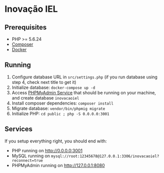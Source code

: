 # Inovação IEL

## Prerequisites
- PHP >= 5.6.24
- [Composer](https://getcomposer.org)
- [Docker](https://www.docker.com/)

## Running
1. Configure database URL in `src/settings.php` (if you run database using step 4, check next title to get it)
2. Initialize database: `docker-compose up -d`
3. Access [PHPMyAdmin Service](http://127.0.0.1:8080/) that should be running on your machine, and create database `inovacaoiel`
4. Install composer dependencies: `composer install`
5. Migrate database: `vendor/bin/phpmig migrate`
6. Initialize PHP: `cd public ; php -S 0.0.0.0:3001`

## Services
If you setup everything right, you should end with:
- PHP running on http://0.0.0.0:3001
- MySQL running on `mysql://root:12345678@127.0.0.1:3306/inovacaoiel?reconnect=true`
- PHPMyAdmin running on http://127.0.0.1:8080

